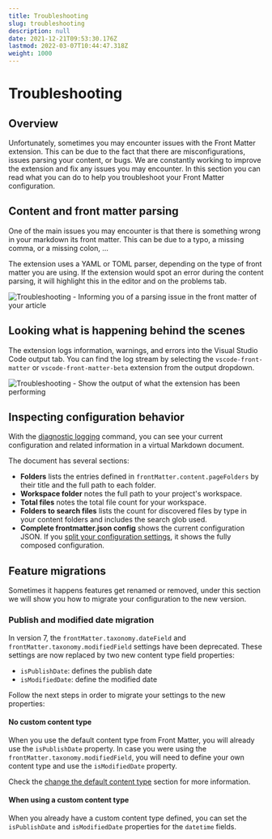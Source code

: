 ```yaml
---
title: Troubleshooting
slug: troubleshooting
description: null
date: 2021-12-21T09:53:30.176Z
lastmod: 2022-03-07T10:44:47.318Z
weight: 1000
---
```


# Troubleshooting

## Overview

Unfortunately, sometimes you may encounter issues with the Front Matter extension. This can be due
to the fact that there are misconfigurations, issues parsing your content, or bugs. We are
constantly working to improve the extension and fix any issues you may encounter. In this section
you can read what you can do to help you troubleshoot your Front Matter configuration.

## Content and front matter parsing

One of the main issues you may encounter is that there is something wrong in your markdown its front
matter. This can be due to a typo, a missing comma, or a missing colon, ...

The extension uses a YAML or TOML parser, depending on the type of front matter you are using. If
the extension would spot an error during the content parsing, it will highlight this in the editor
and on the problems tab.

![Troubleshooting - Informing you of a parsing issue in the front matter of your article][01]

## Looking what is happening behind the scenes

The extension logs information, warnings, and errors into the Visual Studio Code output tab. You can
find the log stream by selecting the `vscode-front-matter` or `vscode-front-matter-beta` extension
from the output dropdown.

![Troubleshooting - Show the output of what the extension has been performing][02]

## Inspecting configuration behavior

With the [diagnostic logging][03] command, you can see your current configuration and related
information in a virtual Markdown document.

The document has several sections:

- **Folders** lists the entries defined in `frontMatter.content.pageFolders` by their title and the
  full path to each folder.
- **Workspace folder** notes the full path to your project's workspace.
- **Total files** notes the total file count for your workspace.
- **Folders to search files** lists the count for discovered files by type in your content folders
  and includes the search glob used.
- **Complete frontmatter.json config** shows the current configuration JSON. If you
  [split your configuration settings][04], it
  shows the fully composed configuration.

## Feature migrations

Sometimes it happens features get renamed or removed, under this section we will show you how to
migrate your configuration to the new version.

### Publish and modified date migration

In version 7, the `frontMatter.taxonomy.dateField` and `frontMatter.taxonomy.modifiedField` settings
have been deprecated. These settings are now replaced by two new content type field properties:

- `isPublishDate`: defines the publish date
- `isModifiedDate`: define the modified date

Follow the next steps in order to migrate your settings to the new properties:

#### No custom content type

When you use the default content type from Front Matter, you will already use the `isPublishDate`
property. In case you were using the `frontMatter.taxonomy.modifiedField`, you will need to define
your own content type and use the `isModifiedDate` property.

Check the [change the default content type][05] section for more information.

#### When using a custom content type

When you already have a custom content type defined, you can set the `isPublishDate` and
`isModifiedDate` properties for the `datetime` fields.

<!-- Link References -->
[01]: /releases/v5.8.0/troubleshooting.png
[02]: /releases/v5.8.0/troubleshooting-output.png
[03]: /docs/commands#diagnostic-logging
[04]: /docs/settings#splitting-your-settings-in-multiple-files
[05]: /docs/content-creation/content-types#changing-the-default-content-type
